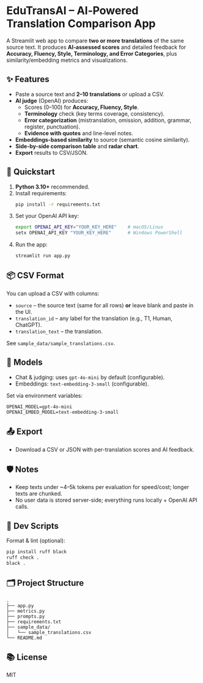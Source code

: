 # EduTransAI – AI‑Powered Translation Comparison App

A Streamlit web app to compare **two or more translations** of the same source text. It produces **AI‑assessed scores** and detailed feedback for **Accuracy, Fluency, Style, Terminology, and Error Categories**, plus similarity/embedding metrics and visualizations.

## ✨ Features
- Paste a source text and **2–10 translations** or upload a CSV.
- **AI judge** (OpenAI) produces:
  - Scores (0–100) for **Accuracy, Fluency, Style**.
  - **Terminology** check (key terms coverage, consistency).
  - **Error categorization** (mistranslation, omission, addition, grammar, register, punctuation).
  - **Evidence with quotes** and line-level notes.
- **Embeddings-based similarity** to source (semantic cosine similarity).
- **Side-by-side comparison table** and **radar chart**.
- **Export** results to CSV/JSON.

## 🚀 Quickstart
1. **Python 3.10+** recommended.
2. Install requirements:
   ```bash
   pip install -r requirements.txt
   ```
3. Set your OpenAI API key:
   ```bash
   export OPENAI_API_KEY="YOUR_KEY_HERE"    # macOS/Linux
   setx OPENAI_API_KEY "YOUR_KEY_HERE"      # Windows PowerShell
   ```
4. Run the app:
   ```bash
   streamlit run app.py
   ```

## 📦 CSV Format
You can upload a CSV with columns:
- `source` – the source text (same for all rows) **or** leave blank and paste in the UI.
- `translation_id` – any label for the translation (e.g., T1, Human, ChatGPT).
- `translation_text` – the translation.

See `sample_data/sample_translations.csv`.

## 🧠 Models
- Chat & judging: uses `gpt-4o-mini` by default (configurable).
- Embeddings: `text-embedding-3-small` (configurable).

Set via environment variables:
```
OPENAI_MODEL=gpt-4o-mini
OPENAI_EMBED_MODEL=text-embedding-3-small
```

## 📤 Export
- Download a CSV or JSON with per-translation scores and AI feedback.

## 🛡️ Notes
- Keep texts under ~4–5k tokens per evaluation for speed/cost; longer texts are chunked.
- No user data is stored server-side; everything runs locally + OpenAI API calls.

## 🧰 Dev Scripts
Format & lint (optional):
```bash
pip install ruff black
ruff check .
black .
```

## 🗂️ Project Structure
```
.
├── app.py
├── metrics.py
├── prompts.py
├── requirements.txt
├── sample_data/
│   └── sample_translations.csv
└── README.md
```

## 📚 License
MIT
